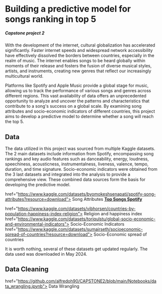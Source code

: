 # Building a predictive model for songs ranking in top 5
##### Capstone project 2
With the development of the internet, cultural globalization has accelerated significantly. Faster internet speeds and widespread network accessibility have effectively dissolved the borders between countries, especially in the realm of music. The internet enables songs to be heard globally within moments of their release and fosters the fusion of diverse musical styles, artists, and instruments, creating new genres that reflect our increasingly multicultural world.

Platforms like Spotify and Apple Music provide a global stage for music, allowing us to track the performance of various songs and genres across different regions. This vast availability of data offers an unprecedented opportunity to analyze and uncover the patterns and characteristics that contribute to a song's success on a global scale. By examining song attributes and socio-economic indicators of different countries, this project aims to develop a predictive model to determine whether a song will reach the top 5.

## Data
The data utilized in this project was sourced from multiple Kaggle datasets. The 2 main datasets include information from Spotify, encompassing song rankings and key audio features such as danceability, energy, loudness, speechiness, acousticness, instrumentalness, liveness, valence, tempo, duration, and time signature. Socio-economic indicators were obtained from the 3 last datasets and integrated into the analysis to provide a comprehensive view. These combined data sources form the basis for developing the predictive model.

<a>href="https://www.kaggle.com/datasets/byomokeshsenapati/spotify-song-attributes?resource=download"> Song Attributes</a>
__[Top Songs Spotify](www.kaggle.com/datasets/asaniczka/top-spotify-songs-in-73-countries-daily-updated)__

<a> href="https://www.kaggle.com/datasets/vibhorsen/countries-by-population-happiness-index-religion"> Religion and happiness index<a>
<a> href="https://www.kaggle.com/datasets/toriqulstu/global-socio-economic-and-environmental-indicators"> Socio-Economic Indicators<a>
<a> href="https://www.kaggle.com/datasets/sumairseth/socioeconomic-spread-of-countries?resource=download"> Socio-Economic spread of countries <a>

It is worth nothing, several of these datasets get updated regularly. The data used was downloaded in May 2024.

## Data Cleaning

<a> href="https://github.com/alfredoh90/CAPSTONE2/blob/main/Notebooks/data_wrangling.ipynb"> Data Wrangling </a>
